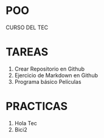 # POO
 CURSO DEL TEC
 
# TAREAS
1) Crear Repositorio en Github
2) Ejercicio de Markdown en Github
3) Programa básico Películas
# PRACTICAS
1) Hola Tec
2) Bici2
